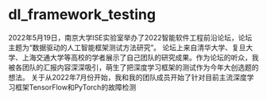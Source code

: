 # dl_framework_testing
2022年5月19日，南京大学ISE实验室举办了2022智能软件工程前沿论坛，论坛主题为“数据驱动的人工智能框架测试方法研究”。
论坛上来自清华大学、复旦大学、上海交通大学等高校的学者展示了自己团队的研究成果。作为论坛的听众，我被各团队的汇报内容深深吸引，萌生了把深度学习框架的测试作为今年大创选题的想法。
关于从2022年7月份开始，我和我的团队成员开始了针对目前主流深度学习框架TensorFlow和PyTorch的故障检测
